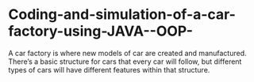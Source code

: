 # Coding-and-simulation-of-a-car-factory-using-JAVA--OOP-
A car factory is where new models of car are created and manufactured. There’s a basic structure for cars that every car will follow, but different types of cars will have different features within that structure.
